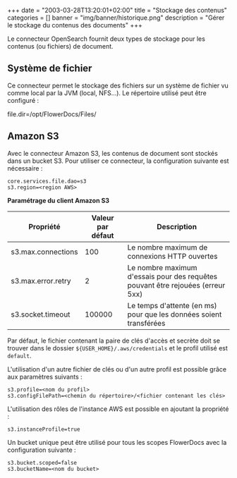 +++
date = "2003-03-28T13:20:01+02:00"
title = "Stockage des contenus"
categories = []
banner = "img/banner/historique.png"
description = "Gérer le stockage du contenus des documents"
+++

Le connecteur OpenSearch fournit deux types de stockage pour les contenus (ou fichiers) de document.

## Système de fichier

Ce connecteur permet le stockage des fichiers sur un système de fichier vu comme local par la JVM (local, NFS...).
Le répertoire utilisé peut être configuré : 

file.dir=/opt/FlowerDocs/Files/


## Amazon S3

Avec le connecteur Amazon S3, les contenus de document sont stockés dans un bucket S3.
Pour utiliser ce connecteur, la configuration suivante est nécessaire :

```properties
core.services.file.dao=s3
s3.region=<region AWS>
```

__Paramétrage du client Amazon S3__

| Propriété                     | Valeur par défaut|Description                                                                         |
|-------------------------------|-------------------------------------------------------------------------------------|-------------------|
| s3.max.connections            |100 | Le nombre maximum de connexions HTTP ouvertes                                                     |       
| s3.max.error.retry            | 2 | Le nombre maximum d'essais pour des requêtes pouvant être rejouées (erreur 5xx)                 |
| s3.socket.timeout             | 100000|  Le temps d'attente (en ms) pour que les données soient transférées                             |


Par défaut, le fichier contenant la paire de clés d'accès et secrète doit se trouver dans le dossier ``${USER_HOME}/.aws/credentials`` et le profil utilisé est ``default``. 

L'utilisation d'un autre fichier de clés ou d'un autre profil est possible grâce aux paramètres suivants : 

```properties
s3.profile=<nom du profil>
s3.configFilePath=<chemin du répertoire>/<fichier contenant les clés>
```

L'utilisation des rôles de l'instance AWS est possible en ajoutant la propriété  : 

```properties
s3.instanceProfile=true
```

Un bucket unique peut être utilisé pour tous les scopes FlowerDocs avec la configuration suivante : 

```properties
s3.bucket.scoped=false
s3.bucketName=<nom du bucket>
```

	